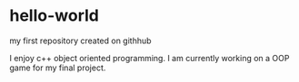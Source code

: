 # hello-world
my first repository created on githhub

I enjoy c++ object oriented programming. I am currently working on a OOP game for my final project. 
